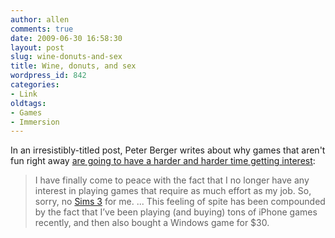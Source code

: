 ```yaml
---
author: allen
comments: true
date: 2009-06-30 16:58:30
layout: post
slug: wine-donuts-and-sex
title: Wine, donuts, and sex
wordpress_id: 842
categories:
- Link
oldtags:
- Games
- Immersion
---
```


In an irresistibly-titled post, Peter Berger writes about why games that aren't fun right away [are going to have a harder and harder time getting interest](http://tleaves.com/2009/06/30/wine-donuts-and-sex/):


> I have finally come to peace with the fact that I no longer have any interest in playing games that require as much effort as my job. So, sorry, no [Sims 3](http://www.amazon.com/gp/product/B00166N6SA?ie=UTF8&tag=theusualsuspepat&link_code=wql&camp=212361&creative=380601) for me. ... This feeling of spite has been compounded by the fact that I’ve been playing (and buying) tons of iPhone games recently, and then also bought a Windows game for $30.
